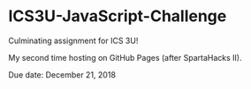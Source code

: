 # ICS3U-JavaScript-Challenge
Culminating assignment for ICS 3U!

My second time hosting on GitHub Pages (after SpartaHacks II).

Due date: December 21, 2018
